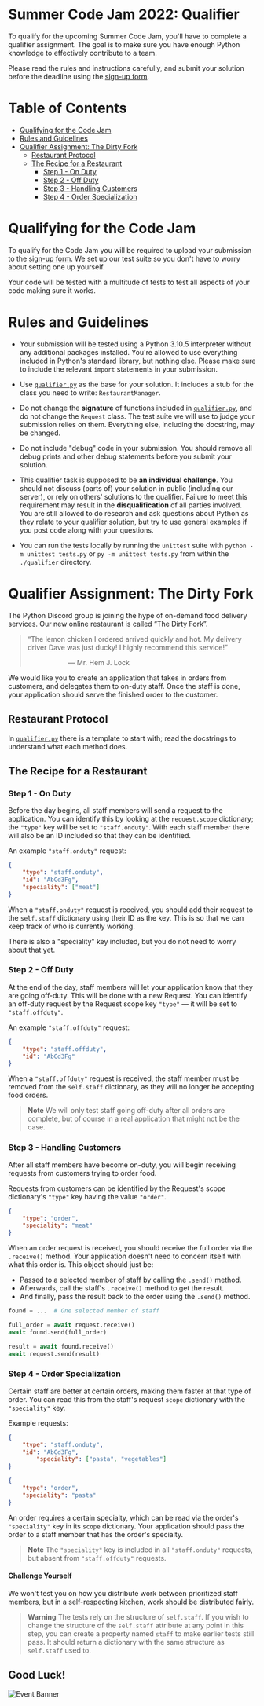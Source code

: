 # Summer Code Jam 2022: Qualifier

To qualify for the upcoming Summer Code Jam, you'll have to complete a qualifier assignment. The goal is to make sure you have enough Python knowledge to effectively contribute to a team.

Please read the rules and instructions carefully, and submit your solution before the deadline using the [sign-up form](https://forms.pythondiscord.com/form/cj9-qualifier).

# Table of Contents

- [Qualifying for the Code Jam](#qualifying-for-the-code-jam)
- [Rules and Guidelines](#rules-and-guidelines)
- [Qualifier Assignment: The Dirty Fork](#qualifier-assignment-the-dirty-fork)
  - [Restaurant Protocol](#restaurant-protocol)
  - [The Recipe for a Restaurant](#the-recipe-for-a-restaurant)
    - [Step 1 - On Duty](#step-1---on-duty)
    - [Step 2 - Off Duty](#step-2---off-duty)
    - [Step 3 - Handling Customers](#step-3---handling-customers)
    - [Step 4 - Order Specialization](#step-4---order-specialization)

# Qualifying for the Code Jam

To qualify for the Code Jam you will be required to upload your submission to the [sign-up form](https://forms.pythondiscord.com/form/cj9-qualifier).
We set up our test suite so you don't have to worry about setting one up yourself.

Your code will be tested with a multitude of tests to test all aspects of your code making sure it works.

# Rules and Guidelines

- Your submission will be tested using a Python 3.10.5 interpreter without any additional packages installed. You're allowed to use everything included in Python's standard library, but nothing else. Please make sure to include the relevant `import` statements in your submission.

- Use [`qualifier.py`](qualifier/qualifier.py) as the base for your solution. It includes a stub for the class you need to write: `RestaurantManager`.

- Do not change the **signature** of functions included in [`qualifier.py`](qualifier/qualifier.py), and do not change the `Request` class. The test suite we will use to judge your submission relies on them. Everything else, including the docstring, may be changed.

- Do not include "debug" code in your submission. You should remove all debug prints and other debug statements before you submit your solution.

- This qualifier task is supposed to be **an individual challenge**. You should not discuss (parts of) your solution in public (including our server), or rely on others' solutions to the qualifier. Failure to meet this requirement may result in the **disqualification** of all parties involved. You are still allowed to do research and ask questions about Python as they relate to your qualifier solution, but try to use general examples if you post code along with your questions.

- You can run the tests locally by running the `unittest` suite with `python -m unittest tests.py` or `py -m unittest tests.py` from within the
`./qualifier` directory.

# Qualifier Assignment: The Dirty Fork

The Python Discord group is joining the hype of on-demand food delivery services. Our new online restaurant is called “The Dirty Fork”.
> “The lemon chicken I ordered arrived quickly and hot. My delivery driver Dave was just ducky! I highly recommend this service!”
>
>⠀⠀⠀⠀⠀⠀⠀⠀— Mr. Hem J. Lock

We would like you to create an application that takes in orders from customers, and delegates them to on-duty staff. Once the staff is done, your application should serve the finished order to the customer.

## Restaurant Protocol
In [`qualifier.py`](qualifier/qualifier.py) there is a template to start with; read the docstrings to understand what each method does.

## The Recipe for a Restaurant
### Step 1 - On Duty
Before the day begins, all staff members will send a request to the application. You can identify this by looking at the `request.scope` dictionary; the `"type"` key will be set to `"staff.onduty"`. With each staff member there will also be an ID included so that they can be identified.

An example `"staff.onduty"` request:
```json
{
	"type": "staff.onduty",
	"id": "AbCd3Fg",
	"speciality": ["meat"]
}
```

When a `"staff.onduty"` request is received, you should add their request to the `self.staff` dictionary using their ID as the key. This is so that we can keep track of who is currently working.

There is also a "speciality" key included, but you do not need to worry about that yet.

### Step 2 - Off Duty
At the end of the day, staff members will let your application know that they are going off-duty. This will be done with a new Request. You can identify an off-duty request by the Request scope key `"type"` — it will be set to `"staff.offduty"`.

An example `"staff.offduty"` request:
```json
{
	"type": "staff.offduty",
	"id": "AbCd3Fg"
}
```

When a `"staff.offduty"` request is received, the staff member must be removed from the `self.staff` dictionary, as they will no longer be accepting food orders.

> **Note**
> We will only test staff going off-duty after all orders are complete, but of course in a real application that might not be the case.

### Step 3 - Handling Customers
After all staff members have become on-duty, you will begin receiving requests from customers trying to order food.

Requests from customers can be identified by the Request's scope dictionary's `"type"` key having the value `"order"`.
```json
{
	"type": "order",
	"speciality": "meat"
}
```

When an order request is received, you should receive the full order via the `.receive()` method. Your application doesn't need to concern itself with what this order is. This object should just be:
- Passed to a selected member of staff by calling the `.send()` method.
- Afterwards, call the staff's `.receive()` method to get the result.
- And finally, pass the result back to the order using the `.send()` method.

```python
found = ...  # One selected member of staff

full_order = await request.receive()
await found.send(full_order)

result = await found.receive()
await request.send(result)
```

### Step 4 - Order Specialization
Certain staff are better at certain orders, making them faster at that type of order. You can read this from the staff's request `scope` dictionary with the `"speciality"` key.

Example requests:
```json
{
	"type": "staff.onduty",
	"id": "AbCd3Fg",
        "speciality": ["pasta", "vegetables"]
}
```

```json
{
	"type": "order",
	"speciality": "pasta"
}
```

An order requires a certain specialty, which can be read via the order's `"speciality"` key in its `scope` dictionary. Your application should pass the order to a staff member that has the order's specialty.

> **Note**
> The `"speciality"` key is included in all `"staff.onduty"` requests, but absent from `"staff.offduty"` requests.

#### Challenge Yourself
We won't test you on how you distribute work between prioritized staff members, but in a self-respecting kitchen, work should be distributed fairly.

> **Warning**
> The tests rely on the structure of `self.staff`. If you wish to change the structure of the `self.staff` attribute at any point in this step, you can create a property named `staff` to make earlier tests still pass. It should return a dictionary with the same structure as `self.staff` used to.

## Good Luck!

![Event Banner](https://github.com/python-discord/branding/blob/main/jams/summer_code_jam_2022/site_banner.png?raw=true)
